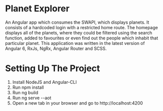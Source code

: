 # Planet Explorer

An Angular app which consumes the SWAPI, which displays planets. It consists of a hardcoded login with a restricted home route. The homepage displays all of the planets, where they could be filtered using the search function, added to favourites or even find out the people which inhabit that particular planet. This application was written in the latest version of Angular 6, RxJs, NgRx, Angular Router and SCSS.

# Setting Up The Project

1. Install NodeJS and Angular-CLI
2. Run npm install
3. Run ng build
4. Run ng serve --aot
5. Open a new tab in your browser and go to http://localhost:4200
